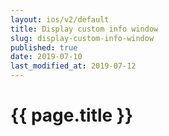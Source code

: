 ```yaml
---
layout: ios/v2/default
title: Display custom info window
slug: display-custom-info-window
published: true
date: 2019-07-10
last_modified_at: 2019-07-12
---
```


# {{ page.title }}
